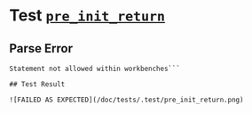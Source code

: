 # Test [`pre_init_return`](/doc/tests/statement_usage.md#L266)

## Parse Error

```,plain
Statement not allowed within workbenches```

## Test Result

![FAILED AS EXPECTED](/doc/tests/.test/pre_init_return.png)
